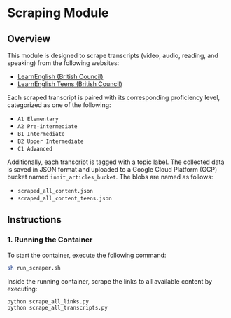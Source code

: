# Scraping Module

## Overview
This module is designed to scrape transcripts (video, audio, reading, and speaking) from the following websites:

- [LearnEnglish (British Council)](https://learnenglish.britishcouncil.org)
- [LearnEnglish Teens (British Council)](https://learnenglishteens.britishcouncil.org)

Each scraped transcript is paired with its corresponding proficiency level, categorized as one of the following:

- `A1 Elementary`
- `A2 Pre-intermediate`
- `B1 Intermediate`
- `B2 Upper Intermediate`
- `C1 Advanced`

Additionally, each transcript is tagged with a topic label. The collected data is saved in JSON format and uploaded to a Google Cloud Platform (GCP) bucket named `innit_articles_bucket`. The blobs are named as follows:

- `scraped_all_content.json`
- `scraped_all_content_teens.json`

## Instructions

### 1. Running the Container
To start the container, execute the following command:
```bash
sh run_scraper.sh
```
Inside the running container, scrape the links to all available content by executing:

```python
python scrape_all_links.py
python scrape_all_transcripts.py
```